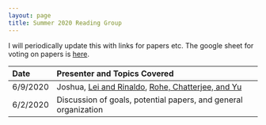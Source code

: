 ```yaml
---
layout: page
title: Summer 2020 Reading Group
---
```

I will periodically update this with links for papers etc.  The google sheet for voting on papers is [here](https://docs.google.com/spreadsheets/d/1jdYwNqViZ4kz-cvREZWdq9jOFScAkvOHmUU2pRRoa1U/edit?usp=sharing).

| Date      | Presenter and Topics Covered | 
| :---        |    :----   |  
| 6/9/2020 	| Joshua, [Lei and Rinaldo](https://projecteuclid.org/euclid.aos/1418135620), [Rohe, Chatterjee, and Yu](https://projecteuclid.org/euclid.aos/1314190618) |
| 6/2/2020     | Discussion of goals, potential papers, and general organization       | 


